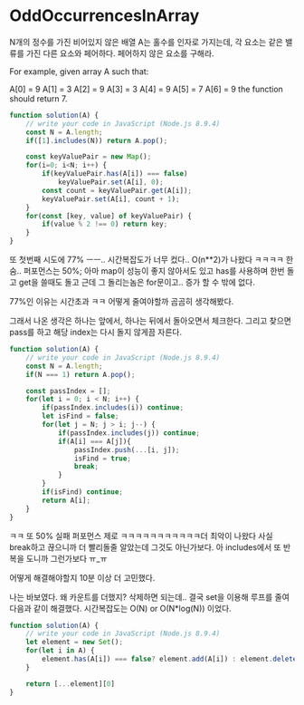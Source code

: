 # OddOccurrencesInArray

N개의 정수를 가진 비어있지 않은 배열 A는 홀수를 인자로 가지는데, 각 요소는 같은 밸류를 가진 다른 요소와 페어하다.
페어하지 않은 요소를 구해라.

For example, given array A such that:

A[0] = 9 A[1] = 3 A[2] = 9
A[3] = 3 A[4] = 9 A[5] = 7
A[6] = 9
the function should return 7.

```Javascript
function solution(A) {
    // write your code in JavaScript (Node.js 8.9.4)
    const N = A.length;
    if([1].includes(N)) return A.pop();

    const keyValuePair = new Map();
    for(i=0; i<N; i++) {
        if(keyValuePair.has(A[i]) === false)
            keyValuePair.set(A[i], 0);
        const count = keyValuePair.get(A[i]);
        keyValuePair.set(A[i], count + 1);
    }
    for(const [key, value] of keyValuePair) {
        if(value % 2 !== 0) return key;
    }
}
```

또 첫번째 시도에 77% ㅡㅡ..
시간복잡도가 너무 컸다.. O(n\*\*2)가 나왔다 ㅋㅋㅋㅋ 한숨..
퍼포먼스는 50%; 아마 map이 성능이 좋지 않아서도 있고
has를 사용하며 한번 돌고
get을 쓸때도 돌고
근데 그 돌리는놈은 for문이고.. 증가 할 수 밖에 없다.

77%인 이유는 시간초과 ㅋㅋ
어떻게 줄여야할까 곰곰히 생각해봤다.

그래서 나온 생각은 하나는 앞에서, 하나는 뒤에서 돌아오면서 체크한다.
그리고 찾으면 pass를 하고 해당 index는 다시 돌지 않게끔 자른다.

```Javascript
function solution(A) {
    // write your code in JavaScript (Node.js 8.9.4)
    const N = A.length;
    if(N === 1) return A.pop();

    const passIndex = [];
    for(let i = 0; i < N; i++) {
        if(passIndex.includes(i)) continue;
        let isFind = false;
        for(let j = N; j > i; j--) {
            if(passIndex.includes(j)) continue;
            if(A[i] === A[j]){
                passIndex.push(...[i, j]);
                isFind = true;
                break;
            }
        }
        if(isFind) continue;
        return A[i];
    }
}
```

ㅋㅋ 또 50% 실패 퍼포먼스 제로 ㅋㅋㅋㅋㅋㅋㅋㅋㅋㅋㅋ더 최악이 나왔다 사실 break하고 끊으니까 더 빨리돌줄 알았는데 그것도 아닌가보다. 아 includes에서 또 반복을 도니까 그런가보다 ㅠ\_ㅠ

어떻게 해결해야할지 10분 이상 더 고민했다.

나는 바보였다. 왜 카운트를 더했지? 삭제하면 되는데..
결국 set을 이용해 루프를 줄여 다음과 같이 해결했다.
시간복잡도는 O(N) or O(N\*log(N)) 이었다.

```Javascript
function solution(A) {
    // write your code in JavaScript (Node.js 8.9.4)
    let element = new Set();
    for(let i in A) {
        element.has(A[i]) === false? element.add(A[i]) : element.delete(A[i]);
    }

    return [...element][0]
}
```
